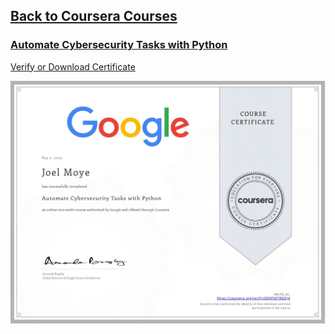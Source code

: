 ## [Back to Coursera Courses](/README.md)
### [Automate Cybersecurity Tasks with Python](https://www.coursera.org/learn/automate-cybersecurity-tasks-with-python)
[Verify or Download Certificate](https://www.coursera.org/verify/Z6HP3ETRGDJ4)

![](Z6HP3ETRGDJ4.jpg)